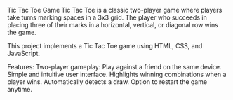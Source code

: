 Tic Tac Toe Game
Tic Tac Toe is a classic two-player game where players take turns marking spaces in a 3x3 grid. The player who succeeds in placing three of their marks in a horizontal, vertical, or diagonal row wins the game.

This project implements a Tic Tac Toe game using HTML, CSS, and JavaScript.

Features:
  Two-player gameplay: Play against a friend on the same device.
  Simple and intuitive user interface.
  Highlights winning combinations when a player wins.
  Automatically detects a draw.
  Option to restart the game anytime.
